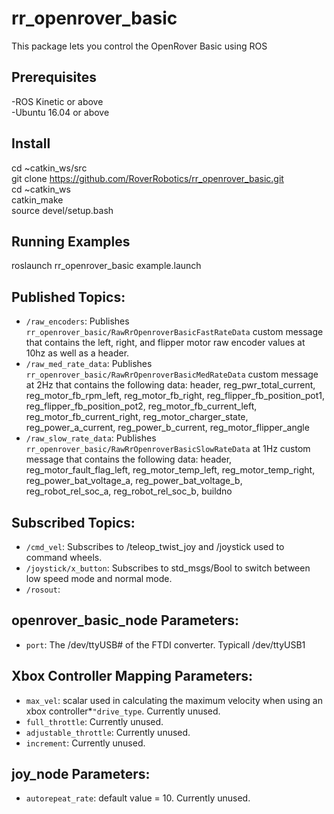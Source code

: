# rr_openrover_basic
This package lets you control the OpenRover Basic using ROS

## Prerequisites
-ROS Kinetic or above  
-Ubuntu 16.04 or above  

## Install
cd ~catkin_ws/src  
git clone https://github.com/RoverRobotics/rr_openrover_basic.git  
cd ~catkin_ws  
catkin_make  
source devel/setup.bash  

## Running Examples
roslaunch rr_openrover_basic example.launch

## Published Topics:
* `/raw_encoders`: Publishes `rr_openrover_basic/RawRrOpenroverBasicFastRateData` custom message that contains the left, right, and flipper motor raw encoder values at 10hz as well as a header.
* `/raw_med_rate_data`:  Publishes `rr_openrover_basic/RawRrOpenroverBasicMedRateData` custom message at 2Hz that contains the following data: header, reg_pwr_total_current, reg_motor_fb_rpm_left, reg_motor_fb_right, reg_flipper_fb_position_pot1, reg_flipper_fb_position_pot2, reg_motor_fb_current_left, reg_motor_fb_current_right, reg_motor_charger_state, reg_power_a_current, reg_power_b_current, reg_motor_flipper_angle  
* `/raw_slow_rate_data`: Publishes `rr_openrover_basic/RawRrOpenroverBasicSlowRateData` at 1Hz custom message that contains the following data: header, reg_motor_fault_flag_left, reg_motor_temp_left, reg_motor_temp_right, reg_power_bat_voltage_a, reg_power_bat_voltage_b, reg_robot_rel_soc_a, reg_robot_rel_soc_b, buildno

## Subscribed Topics:
* `/cmd_vel`:
  Subscribes to /teleop_twist_joy and /joystick used to command wheels.
* `/joystick/x_button`:
  Subscribes to std_msgs/Bool to switch between low speed mode and normal mode.
* `/rosout`:

## openrover_basic_node Parameters:
* `port`: The /dev/ttyUSB# of the FTDI converter. Typicall /dev/ttyUSB1

## Xbox Controller Mapping Parameters:  
* `max_vel`: scalar used in calculating the maximum velocity when using an xbox controller*`"drive_type`. Currently unused.
* `full_throttle`: Currently unused.
* `adjustable_throttle`: Currently unused.
* `increment`: Currently unused.

## joy_node Parameters:
* `autorepeat_rate`: default value = 10. Currently unused.
